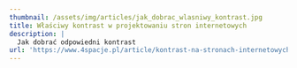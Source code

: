 ```yaml
---
thumbnail: /assets/img/articles/jak_dobrac_wlasniwy_kontrast.jpg
title: Właściwy kontrast w projektowaniu stron internetowych
description: |
  Jak dobrać odpowiedni kontrast
url: 'https://www.4spacje.pl/article/kontrast-na-stronach-internetowych'
---
```



